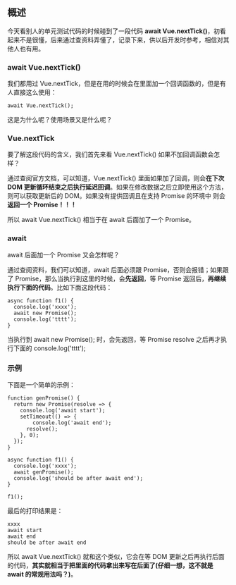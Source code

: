 ## 概述

今天看别人的单元测试代码的时候碰到了一段代码 **await Vue.nextTick()**，初看起来不是很懂，后来通过查资料弄懂了，记录下来，供以后开发时参考，相信对其他人也有用。

### await Vue.nextTick()

我们都用过 Vue.nextTick，但是在用的时候会在里面加一个回调函数的，但是有人直接这么使用：

```
await Vue.nextTick();
```

这是为什么呢？使用场景又是什么呢？

### Vue.nextTick

要了解这段代码的含义，我们首先来看 Vue.nextTick() 如果不加回调函数会怎样？

通过查阅官方文档，可以知道，Vue.nextTick() 里面如果加了回调，则会**在下次 DOM 更新循环结束之后执行延迟回调**。如果在修改数据之后立即使用这个方法，则可以获取更新后的 DOM。如果没有提供回调且在支持 Promise 的环境中 则会**返回一个 Promise！！！**

所以 await Vue.nextTick() 相当于在 await 后面加了一个 Promise。

### await

await 后面加一个 Promise 又会怎样呢？

通过查阅资料，我们可以知道，await 后面必须跟 Promise，否则会报错；如果跟了 Promise，那么当执行到这里的时候，会**先返回**，等 Promise 返回后，**再继续执行下面的代码**。比如下面这段代码：

```
async function f1() {
  console.log('xxxx');
  await new Promise();
  console.log('tttt');
}
```

当执行到 await new Promise(); 时，会先返回，等 Promise resolve 之后再才执行下面的 console.log('tttt');

### 示例

下面是一个简单的示例：

```
function genPromise() {
  return new Promise(resolve => {
	console.log('await start');
    setTimeout(() => {
	    console.log('await end');
      resolve();
    }, 0);
  });
}

async function f1() {
  console.log('xxxx');
  await genPromise();
  console.log('should be after await end');
}

f1();
```

最后的打印结果是：

```
xxxx
await start
await end
should be after await end
```

所以 await Vue.nextTick() 就和这个类似，它会在等 DOM 更新之后再执行后面的代码，**其实就相当于把里面的代码拿出来写在后面了(仔细一想，这不就是 await 的常规用法吗？)**。
